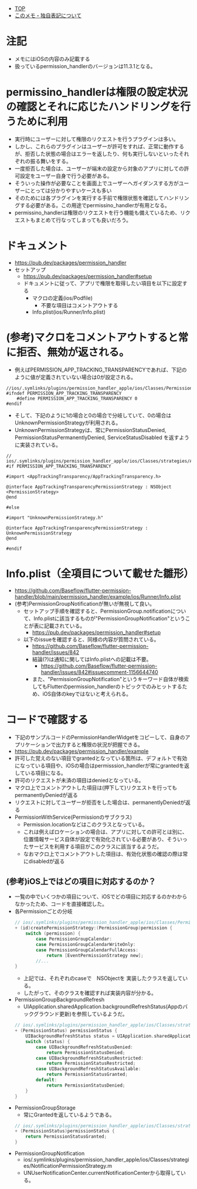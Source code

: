 - [TOP](./README.md)
- [このメモ・独自表記について](../README.md)


# 注記
* メモにはiOSの内容のみ記載する
* 扱っているpermission_handlerのバージョンは11.3.1となる。

# permissino_handlerは権限の設定状況の確認とそれに応じたハンドリングを行うために利用
* 実行時にユーザーに対して権限のリクエストを行うプラグインは多い。
* しかし、これらのプラグインはユーザーが許可をすれば、正常に動作するが、拒否した状態の場合はエラーを返したり、何も実行しないといったそれぞれの振る舞いをする。
* 一度拒否した場合は、ユーザーが端末の設定から対象のアプリに対しての許可設定をユーザー自身で行う必要がある。
* そういった操作が必要なことを画面上でユーザーへガイダンスする方がユーザーにとっては分かりやすいケースも多い
* そのためには各プラグインを実行する手前で権限状態を確認してハンドリングする必要がある。この用途でpermissino_handlerが有用となる。
* permissino_handlerは権限のリクエストを行う機能も備えているため、リクエストもまとめて行なってしまっても良いだろう。

# ドキュメント
* https://pub.dev/packages/permission_handler
* セットアップ
    * https://pub.dev/packages/permission_handler#setup
    * ドキュメントに従って、アプリで権限を取得したい項目を以下に設定する
        * マクロの定義(ios/Podfile)
            * 不要な項目はコメントアウトする
        * Info.plist(ios/Runner/Info.plist)

# (参考)マクロをコメントアウトすると常に拒否、無効が返される。
* 例えばPERMISSION_APP_TRACKING_TRANSPARENCYであれば、下記のように値が定義されていない場合は0が設定される。
```
//ios/.symlinks/plugins/permission_handler_apple/ios/Classes/PermissionHandlerEnums.h
#ifndef PERMISSION_APP_TRACKING_TRANSPARENCY
    #define PERMISSION_APP_TRACKING_TRANSPARENCY 0
#endif
```
* そして、下記のように1の場合と0の場合で分岐していて、0の場合はUnknownPermissionStrategyが利用される。
* UnknownPermissionStrategyは、常にPermissionStatusDenied, PermissionStatusPermanentlyDenied, ServiceStatusDisabled を返すように実装されている。
```
// ios/.symlinks/plugins/permission_handler_apple/ios/Classes/strategies/AppTrackingTransparencyPermissionStrategy.h
#if PERMISSION_APP_TRACKING_TRANSPARENCY

#import <AppTrackingTransparency/AppTrackingTransparency.h>

@interface AppTrackingTransparencyPermissionStrategy : NSObject <PermissionStrategy>
@end

#else

#import "UnknownPermissionStrategy.h"

@interface AppTrackingTransparencyPermissionStrategy : UnknownPermissionStrategy
@end

#endif
```

# Info.plist（全項目について載せた雛形）
* https://github.com/Baseflow/flutter-permission-handler/blob/main/permission_handler/example/ios/Runner/Info.plist
* (参考)PermissionGroupNotificationが無いが無視して良い。
    * セットアップ手順を確認すると、PermissionGroup.notificationについて、Info.plistに該当するものが"PermissionGroupNotification"ということが表に記載されている。
        * https://pub.dev/packages/permission_handler#setup
    * 以下のissueを確認すると、同様の内容が質問されている。
        * https://github.com/Baseflow/flutter-permission-handler/issues/842
        * 結論(?)は通知に関してはInfo.plistへの記載は不要。
            * https://github.com/Baseflow/flutter-permission-handler/issues/842#issuecomment-1156644740
        * また、"PermissionGroupNotification"というキーワード自体が検索してもFlutterのpermission_handlerのトピックでのみヒットするため、iOS自体のkeyではないと考えられる。


# コードで確認する
* 下記のサンプルコードのPermissionHandlerWidgetをコピーして、自身のアプリケーションで出力すると権限の状況が把握できる。
* https://pub.dev/packages/permission_handler/example
* 許可した覚えのない項目でgrantedとなっている箇所は、デフォルトで有効になっている項目や、iOSの場合はpermisssion_handlerが常にgrantedを返している項目になる。
* 許可のリクエストが未済の項目はdeniedとなっている。
* マクロ上でコメントアウトした項目は(押下して)リクエストを行ってもpermanentlyDeniedが返る
* リクエストに対してユーザーが拒否をした場合は、permanentlyDeniedが返る
* PermissionWithService(Permissionのサブクラス)
    * Permission.locationなどはこのクラスとなっている。
    * これは例えばロケーションの場合は、アプリに対しての許可とは別に、位置情報サービス自体が設定で有効化されている必要があり、そういったサービスを利用する項目がこのクラスに該当するようだ。
    * なおマクロ上でコメントアウトした項目は、有効化状態の確認の際は常にdisabledが返る
## (参考)iOS上ではどの項目に対応するのか？
* 一覧の中でいくつかの項目について、iOSでどの項目に対応するのかわからなかったため、コードを直接確認した。
* 各Permissionごとの分岐
    ```objectivec
    // ios/.symlinks/plugins/permission_handler_apple/ios/Classes/PermissionManager.m
    + (id)createPermissionStrategy:(PermissionGroup)permission {
        switch (permission) {
            case PermissionGroupCalendar:
            case PermissionGroupCalendarWriteOnly:
            case PermissionGroupCalendarFullAccess:
                return [EventPermissionStrategy new];
            //...
    }
    ```
    * 上記では、それぞれのcaseで　NSObject<PermissionStrategy>を 実装したクラスを返している。
    * したがって、そのクラスを確認すれば実装内容が分かる。
* PermissionGroupBackgroundRefresh
    * UIApplication.sharedApplication.backgroundRefreshStatus(Appのバックグラウンド更新)を参照しているようだ。
    ```objectivec
    // ios/.symlinks/plugins/permission_handler_apple/ios/Classes/strategies/BackgroundRefreshStrategy.m
    + (PermissionStatus) permissionStatus {
        UIBackgroundRefreshStatus status = UIApplication.sharedApplication.backgroundRefreshStatus;
        switch (status) {
            case UIBackgroundRefreshStatusDenied:
                return PermissionStatusDenied;
            case UIBackgroundRefreshStatusRestricted:
                return PermissionStatusRestricted;
            case UIBackgroundRefreshStatusAvailable:
                return PermissionStatusGranted;
            default:
                return PermissionStatusDenied;
        }
    }
    ```
* PermissionGroupStorage
    * 常にGrantedを返しているようである。
    ```objectivec
    // ios/.symlinks/plugins/permission_handler_apple/ios/Classes/strategies/StoragePermissionStrategy.m
    + (PermissionStatus)permissionStatus {
        return PermissionStatusGranted;
    }
    ```
* PermissionGroupNotification
    * ios/.symlinks/plugins/permission_handler_apple/ios/Classes/strategies/NotificationPermissionStrategy.m
    * UNUserNotificationCenter.currentNotificationCenterから取得している。

